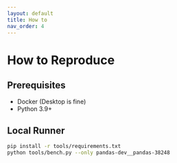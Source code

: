```yaml
---
layout: default
title: How to
nav_order: 4
---
```


# How to Reproduce

## Prerequisites
- Docker (Desktop is fine)
- Python 3.9+

## Local Runner
```bash
pip install -r tools/requirements.txt
python tools/bench.py --only pandas-dev__pandas-38248

